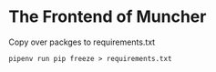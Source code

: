# The Frontend of Muncher

Copy over packges to requirements.txt
```shell
pipenv run pip freeze > requirements.txt
```

